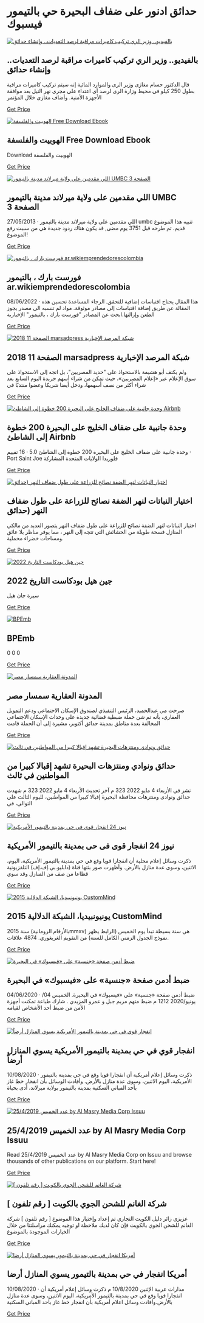 # حدائق ادنور على ضفاف البحيرة حي بالتيمور فيسبوك
<a href="https://mnn.zoosnet.net/LR/Chatpre.aspx?id=MNN94995150&p=https://vbl.co.za/" target="_blank">![بالفيديو.. وزير الري تركيب كاميرات مراقبة لرصد التعديات.. وإنشاء حدائق ](https://raw.githubusercontent.com/gcmcrusher/imgs/main/159.jpg)</a>
## بالفيديو.. وزير الري تركيب كاميرات مراقبة لرصد التعديات.. وإنشاء حدائق 
قال الدكتور حسام مغازى وزير الرى والموارد المائية إنه سيتم تركيب كاميرات مراقبة بطول 250 كيلو فى محيط وزارة الرى لرصد أى اعتداء على مجرى نهر النيل بعد موافقة الأجهزة الأمنية. وأضاف مغازى خلال المؤتمر 
<a href="https://mnn.zoosnet.net/LR/Chatpre.aspx?id=MNN94995150&p=https://vbl.co.za/" target="_blank">Get Price</a>
<a href="https://mnn.zoosnet.net/LR/Chatpre.aspx?id=MNN94995150&p=https://vbl.co.za/" target="_blank">![الهوبيت والفلسفة Free Download Ebook](https://raw.githubusercontent.com/gcmcrusher/imgs/main/502.jpg)</a>
## الهوبيت والفلسفة Free Download Ebook
Download الهوبيت والفلسفة
<a href="https://mnn.zoosnet.net/LR/Chatpre.aspx?id=MNN94995150&p=https://vbl.co.za/" target="_blank">Get Price</a>
<a href="https://mnn.zoosnet.net/LR/Chatpre.aspx?id=MNN94995150&p=https://vbl.co.za/" target="_blank">![اللي مقدمين على ولاية ميرلاند مدينة بالتيمور UMBC الصفحة 3](https://raw.githubusercontent.com/gcmcrusher/imgs/main/16.jpg)</a>
## اللي مقدمين على ولاية ميرلاند مدينة بالتيمور UMBC الصفحة 3
27/05/2013 · اللي مقدمين على ولاية ميرلاند مدينة بالتيمور umbc تنبيه هذا الموضوع قديم. تم طرحه قبل 3751 يوم مضى, قد يكون هناك ردود جديدة هي من سببت رفع الموضوع!
<a href="https://mnn.zoosnet.net/LR/Chatpre.aspx?id=MNN94995150&p=https://vbl.co.za/" target="_blank">Get Price</a>
<a href="https://mnn.zoosnet.net/LR/Chatpre.aspx?id=MNN94995150&p=https://vbl.co.za/" target="_blank">![فورست بارك ، بالتيمور ar.wikiemprendedorescolombia](https://raw.githubusercontent.com/gcmcrusher/imgs/main/698.jpg)</a>
## فورست بارك ، بالتيمور ar.wikiemprendedorescolombia
08/06/2022 · هذا المقال يحتاج اقتباسات إضافية للتحقق. الرجاء المساعدة تحسين هذه المقالة عن طريق إضافة اقتباسات إلى مصادر موثوقة. مواد لم تنسبه الى مصدر يجوز الطعن وإزالتها.ابحث عن المصادر "فورست بارك ، بالتيمور" الإخبارية 
<a href="https://mnn.zoosnet.net/LR/Chatpre.aspx?id=MNN94995150&p=https://vbl.co.za/" target="_blank">Get Price</a>
<a href="https://mnn.zoosnet.net/LR/Chatpre.aspx?id=MNN94995150&p=https://vbl.co.za/" target="_blank">![2018 الصفحة 11 marsadpress شبكة المرصد الإخبارية](https://raw.githubusercontent.com/gcmcrusher/imgs/main/122.jpg)</a>
## 2018 الصفحة 11 marsadpress شبكة المرصد الإخبارية
ولم يكتف أبو هشيمة بالاستحواذ على "حديد المصريين"، بل اتجه إلى الاستحواذ على سوق الإعلام عبر «إعلام المصريين»، حيث تمكن من شراء أسهم جريدة اليوم السابع بعد شراء أكثر من نصف أسهمها، ودخل أيضا شريكا وعضوا منتدبًا في 
<a href="https://mnn.zoosnet.net/LR/Chatpre.aspx?id=MNN94995150&p=https://vbl.co.za/" target="_blank">Get Price</a>
<a href="https://mnn.zoosnet.net/LR/Chatpre.aspx?id=MNN94995150&p=https://vbl.co.za/" target="_blank">![وحدة جانبية على ضفاف الخليج على البحيرة 200 خطوة إلى الشاطئ Airbnb](https://raw.githubusercontent.com/gcmcrusher/imgs/main/208.jpg)</a>
## وحدة جانبية على ضفاف الخليج على البحيرة 200 خطوة إلى الشاطئ Airbnb
وحدة جانبية على ضفاف الخليج على البحيرة 200 خطوة إلى الشاطئ 5.0 · 16 تقييم · Port Saint Joe فلوريدا الولايات المتحدة المشاركة
<a href="https://mnn.zoosnet.net/LR/Chatpre.aspx?id=MNN94995150&p=https://vbl.co.za/" target="_blank">Get Price</a>
<a href="https://mnn.zoosnet.net/LR/Chatpre.aspx?id=MNN94995150&p=https://vbl.co.za/" target="_blank">![اختيار النباتات لنهر الضفة نصائح للزراعة على طول ضفاف النهر (حدائق ](https://raw.githubusercontent.com/gcmcrusher/imgs/main/515.jpg)</a>
## اختيار النباتات لنهر الضفة نصائح للزراعة على طول ضفاف النهر (حدائق 
اختيار النباتات لنهر الضفة نصائح للزراعة على طول ضفاف النهر يتصور العديد من مالكي المنازل فسحة طويلة من الحشائش التي تتجه إلى النهر ، مما يوفر مناظر بلا عائق ومساحات خضراء مخملية.
<a href="https://mnn.zoosnet.net/LR/Chatpre.aspx?id=MNN94995150&p=https://vbl.co.za/" target="_blank">Get Price</a>
<a href="https://mnn.zoosnet.net/LR/Chatpre.aspx?id=MNN94995150&p=https://vbl.co.za/" target="_blank">![جين هيل بودكاست التاريخ 2022](https://raw.githubusercontent.com/gcmcrusher/imgs/main/712.jpg)</a>
## جين هيل بودكاست التاريخ 2022
سيرة جان هيل
<a href="https://mnn.zoosnet.net/LR/Chatpre.aspx?id=MNN94995150&p=https://vbl.co.za/" target="_blank">Get Price</a>
<a href="https://mnn.zoosnet.net/LR/Chatpre.aspx?id=MNN94995150&p=https://vbl.co.za/" target="_blank">![BPEmb](https://raw.githubusercontent.com/gcmcrusher/imgs/main/635.jpg)</a>
## BPEmb
0 0 0
<a href="https://mnn.zoosnet.net/LR/Chatpre.aspx?id=MNN94995150&p=https://vbl.co.za/" target="_blank">Get Price</a>
<a href="https://mnn.zoosnet.net/LR/Chatpre.aspx?id=MNN94995150&p=https://vbl.co.za/" target="_blank">![المدونة العقارية سمسار مصر](https://raw.githubusercontent.com/gcmcrusher/imgs/main/465.jpg)</a>
## المدونة العقارية سمسار مصر
صرحت مي عبدالحميد، الرئيس التنفيذي لصندوق الإسكان الاجتماعي ودعم التمويل العقاري، بأنه تم شن حملة ضبطية قضائية جديدة على وحدات الإسكان الاجتماعي المخالفة بعدة مناطق بمدينة حدائق أكتوبر، مشيرة إلى أن الحملة قامت 
<a href="https://mnn.zoosnet.net/LR/Chatpre.aspx?id=MNN94995150&p=https://vbl.co.za/" target="_blank">Get Price</a>
<a href="https://mnn.zoosnet.net/LR/Chatpre.aspx?id=MNN94995150&p=https://vbl.co.za/" target="_blank">![حدائق ونوادي ومنتزهات البحيرة تشهد إقبالا كبيرا من المواطنين في ثالث ](https://raw.githubusercontent.com/gcmcrusher/imgs/main/425.jpg)</a>
## حدائق ونوادي ومنتزهات البحيرة تشهد إقبالا كبيرا من المواطنين في ثالث 
نشر في الأربعاء 4 مايو 2022 323 م آخر تحديث الأربعاء 4 مايو 2022 323 م شهدت حدائق ونوادى ومنتزهات محافظة البحيرة إقبالا كبيرا من المواطنين، لليوم الثالث على التوالى، فى 
<a href="https://mnn.zoosnet.net/LR/Chatpre.aspx?id=MNN94995150&p=https://vbl.co.za/" target="_blank">Get Price</a>
<a href="https://mnn.zoosnet.net/LR/Chatpre.aspx?id=MNN94995150&p=https://vbl.co.za/" target="_blank">![نيوز 24 انفجار قوى فى حى بمدينة بالتيمور الأمريكية](https://raw.githubusercontent.com/gcmcrusher/imgs/main/446.jpg)</a>
## نيوز 24 انفجار قوى فى حى بمدينة بالتيمور الأمريكية
ذكرت وسائل إعلام محلية أن انفجارا قويا وقع في حي بمدينة بالتيمور الأمريكية، اليوم، الاثنين، وسوى عدة منازل بالأرض. وأظهرت صور بثتها قناة (دابليو.بي.إف.إف) التلفزيونية قطاعا من صف من المنازل وقد سوي 
<a href="https://mnn.zoosnet.net/LR/Chatpre.aspx?id=MNN94995150&p=https://vbl.co.za/" target="_blank">Get Price</a>
<a href="https://mnn.zoosnet.net/LR/Chatpre.aspx?id=MNN94995150&p=https://vbl.co.za/" target="_blank">![2015 يونيونبيديا، الشبكة الدلالية CustomMind](https://raw.githubusercontent.com/gcmcrusher/imgs/main/772.jpg)</a>
## 2015 يونيونبيديا، الشبكة الدلالية CustomMind
سنة 2015 (بالأرقام الرومانيةmmxv) هي سنة بسيطة تبدأ يوم الخميس (الرابط يظهر نموذج الجدول الزمني الكامل للسنة) من التقويم الغريغوري. 4874 علاقات.
<a href="https://mnn.zoosnet.net/LR/Chatpre.aspx?id=MNN94995150&p=https://vbl.co.za/" target="_blank">Get Price</a>
<a href="https://mnn.zoosnet.net/LR/Chatpre.aspx?id=MNN94995150&p=https://vbl.co.za/" target="_blank">![ضبط أدمن صفحة «جنسية» على «فيسبوك» في البحيرة](https://raw.githubusercontent.com/gcmcrusher/imgs/main/53.jpg)</a>
## ضبط أدمن صفحة «جنسية» على «فيسبوك» في البحيرة
04/06/2020 · ضبط أدمن صفحة «جنسية» على «فيسبوك» في البحيرة. الخميس 04/يونيو/2020 1212 م ضبط متهم مريم جبل و عمرو المزيدي . شارك طباعة تمكنت أجهزة الأمن من ضبط أحد الأشخاص لقيامه 
<a href="https://mnn.zoosnet.net/LR/Chatpre.aspx?id=MNN94995150&p=https://vbl.co.za/" target="_blank">Get Price</a>
<a href="https://mnn.zoosnet.net/LR/Chatpre.aspx?id=MNN94995150&p=https://vbl.co.za/" target="_blank">![انفجار قوي في حي بمدينة بالتيمور الأمريكية يسوي المنازل أرضاً](https://raw.githubusercontent.com/gcmcrusher/imgs/main/315.jpg)</a>
## انفجار قوي في حي بمدينة بالتيمور الأمريكية يسوي المنازل أرضاً
10/08/2020 · ذكرت وسائل إعلام أمريكية أن انفجارا قويا وقع في حي بمدينة بالتيمور الأمريكية، اليوم الاثنين، وسوى عدة منازل بالأرض. وأفادت الوسائل بأن انفجار خط غاز بأحد المباني السكنية بمدينة بالتيمور بولاية ميرلاند، أدى بحياة 
<a href="https://mnn.zoosnet.net/LR/Chatpre.aspx?id=MNN94995150&p=https://vbl.co.za/" target="_blank">Get Price</a>
<a href="https://mnn.zoosnet.net/LR/Chatpre.aspx?id=MNN94995150&p=https://vbl.co.za/" target="_blank">![عدد الخميس 25/4/2019 by Al Masry Media Corp Issuu](https://raw.githubusercontent.com/gcmcrusher/imgs/main/626.jpg)</a>
## عدد الخميس 25/4/2019 by Al Masry Media Corp Issuu
Read عدد الخميس 25/4/2019 by Al Masry Media Corp on Issuu and browse thousands of other publications on our platform. Start here!
<a href="https://mnn.zoosnet.net/LR/Chatpre.aspx?id=MNN94995150&p=https://vbl.co.za/" target="_blank">Get Price</a>
<a href="https://mnn.zoosnet.net/LR/Chatpre.aspx?id=MNN94995150&p=https://vbl.co.za/" target="_blank">![[ رقم تلفون ] شركة الغانم للشحن الجوي بالكويت](https://raw.githubusercontent.com/gcmcrusher/imgs/main/37.jpg)</a>
## [ رقم تلفون ] شركة الغانم للشحن الجوي بالكويت
عزيزي زائر دليل الكويت التجاري تم إعداد وإختيار هذا الموضوع [ رقم تلفون ] شركة الغانم للشحن الجوي بالكويت فإن كان لديك ملاحظة او توجيه يمكنك مراسلتنا من خلال الخيارات الموجودة بالموضوع 
<a href="https://mnn.zoosnet.net/LR/Chatpre.aspx?id=MNN94995150&p=https://vbl.co.za/" target="_blank">Get Price</a>
<a href="https://mnn.zoosnet.net/LR/Chatpre.aspx?id=MNN94995150&p=https://vbl.co.za/" target="_blank">![أمريكا انفجار في حي بمدينة بالتيمور يسوي المنازل أرضا](https://raw.githubusercontent.com/gcmcrusher/imgs/main/209.jpg)</a>
## أمريكا انفجار في حي بمدينة بالتيمور يسوي المنازل أرضا
10/08/2020 · مدارات عربية الإثنين 10/8/2020 م ذكرت وسائل إعلام أمريكية أن انفجارا قويا وقع في حي بمدينة بالتيمور الأمريكية، اليوم الاثنين، وسوى عدة منازل بالأرض.وأفادت وسائل اعلام أمريكية بأن انفجار خط غاز بأحد المباني السكنية 
<a href="https://mnn.zoosnet.net/LR/Chatpre.aspx?id=MNN94995150&p=https://vbl.co.za/" target="_blank">Get Price</a>
